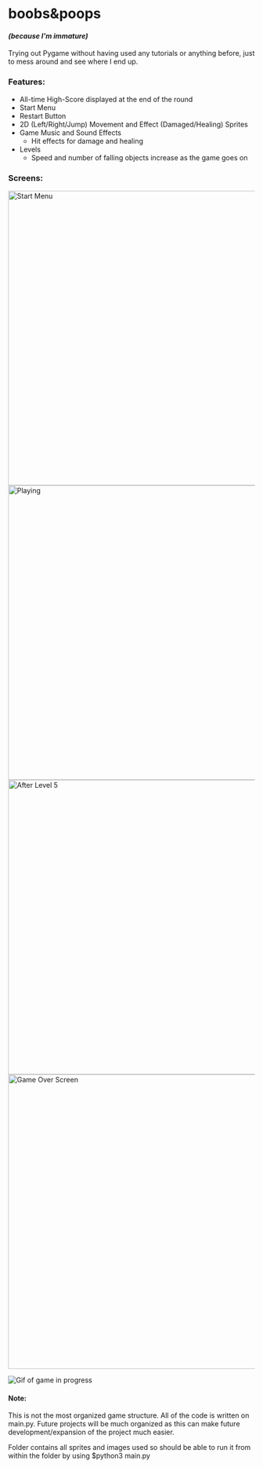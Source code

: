 # **boobs&poops**
#### _(because I'm immature)_

Trying out Pygame without having used any tutorials or anything before, just to mess around and see where I end up.  


### Features:
- All-time High-Score displayed at the end of the round
- Start Menu
- Restart Button
- 2D (Left/Right/Jump) Movement and Effect (Damaged/Healing) Sprites
- Game Music and Sound Effects
  - Hit effects for damage and healing 
- Levels
  - Speed and number of falling objects increase as the game goes on



### Screens:

<img width="600" alt="Start Menu" src="https://github.com/alexmccorkle/Silly-Game/assets/114952775/1e48f14f-c29a-4cfb-9e8d-b4cd24c14305">
<img width="600" alt="Playing" src="https://github.com/alexmccorkle/Silly-Game/assets/114952775/157949ab-ac93-4395-851f-700f38355d2b">
<img width="600" alt="After Level 5" src="https://github.com/alexmccorkle/Silly-Game/assets/114952775/ea74926f-30ff-4db5-9c76-23014a354c87">
<img width="600" alt="Game Over Screen" src="https://github.com/alexmccorkle/Silly-Game/assets/114952775/3d92520b-53d3-4010-ad8f-66f82d3f5fa4">

![Gif of game in progress](https://github.com/alexmccorkle/Silly-Game/assets/114952775/7b754924-646e-432f-abac-b305098552ed)





#### Note:
This is not the most organized game structure. All of the code is written on main.py. Future projects will be much organized as this can make future development/expansion of the project much easier. 

Folder contains all sprites and images used so should be able to run it from within the folder by using
$python3 main.py
